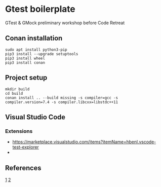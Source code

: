 # Gtest boilerplate

GTest & GMock preliminary workshop before Code Retreat

## Conan installation

```
sudo apt install python3-pip
pip3 install --upgrade setuptools
pip3 install wheel
pip3 install conan
```

## Project setup

```
mkdir build
cd build
conan install .. --build missing -s compiler=gcc -s compiler.version=7.4 -s compiler.libcxx=libstdc++11
```

## Visual Studio Code

### Extensions

* https://marketplace.visualstudio.com/items?itemName=hbenl.vscode-test-explorer
* 

## References

[1](https://cpp-polska.pl/post/testy-jednostkowe-z-googletest)
[2](https://stackoverflow.com/questions/42162014/gtest-installed-with-conan-undefined-reference)
